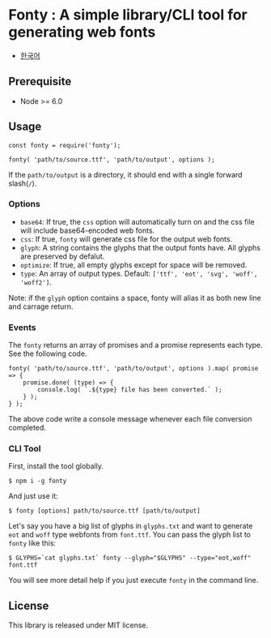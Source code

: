 # Fonty : A simple library/CLI tool for generating web fonts

* [한국어](docs/README.ko.md)

## Prerequisite

* Node >= 6.0

## Usage

```
const fonty = require('fonty');

fonty( 'path/to/source.ttf', 'path/to/output', options );
```

If the `path/to/output` is a directory, it should end with a single forward slash(`/`).

### Options

* `base64`: If true, the `css` option will automatically turn on and the css file will include base64-encoded web fonts.
* `css`: If true, `fonty` will generate css file for the output web fonts.
* `glyph`: A string contains the glyphs that the output fonts have. All glyphs are preserved by defalut.
* `optimize`: If true, all empty glyphs except for space will be removed.
* `type`: An array of output types. Default: `['ttf', 'eot', 'svg', 'woff', 'woff2']`.

Note: if the `glyph` option contains a space, fonty will alias it as both new line and carrage return.

### Events

The `fonty` returns an array of promises and a promise represents each type.
See the following code.

```
fonty( 'path/to/source.ttf', 'path/to/output', options ).map( promise => {
	promise.done( (type) => {
		console.log( `.${type} file has been converted.` );
	} );
} );
```

The above code write a console message whenever each file conversion completed.

### CLI Tool

First, install the tool globally.

```
$ npm i -g fonty
```

And just use it:

```
$ fonty [options] path/to/source.ttf [path/to/output]
```

Let's say you have a big list of glyphs in `glyphs.txt` and want to generate `eot` and `woff` type webfonts from `font.ttf`.
You can pass the glyph list to `fonty` like this:

```
$ GLYPHS=`cat glyphs.txt` fonty --glyph="$GLYPHS" --type="eot,woff" font.ttf
```

You will see more detail help if you just execute `fonty` in the command line.

## License

This library is released under MIT license.
